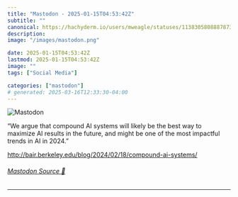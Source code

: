 ```yaml
---
title: "Mastodon - 2025-01-15T04:53:42Z"
subtitle: ""
canonical: https://hachyderm.io/users/mweagle/statuses/113830580888787322
description:
image: "/images/mastodon.png"

date: 2025-01-15T04:53:42Z
lastmod: 2025-01-15T04:53:42Z
image: ""
tags: ["Social Media"]

categories: ["mastodon"]
# generated: 2025-03-16T12:33:30-04:00
---
```

![Mastodon](/images/mastodon.png)

<p>“We argue that compound AI systems will likely be the best way to maximize AI results in the future, and might be one of the most impactful trends in AI in 2024.”</p><p><a href="http://bair.berkeley.edu/blog/2024/02/18/compound-ai-systems/" target="_blank" rel="nofollow noopener noreferrer" translate="no"><span class="invisible">http://</span><span class="ellipsis">bair.berkeley.edu/blog/2024/02</span><span class="invisible">/18/compound-ai-systems/</span></a></p>


###### [Mastodon Source 🐘](https://hachyderm.io/@mweagle/113830580888787322)

___
